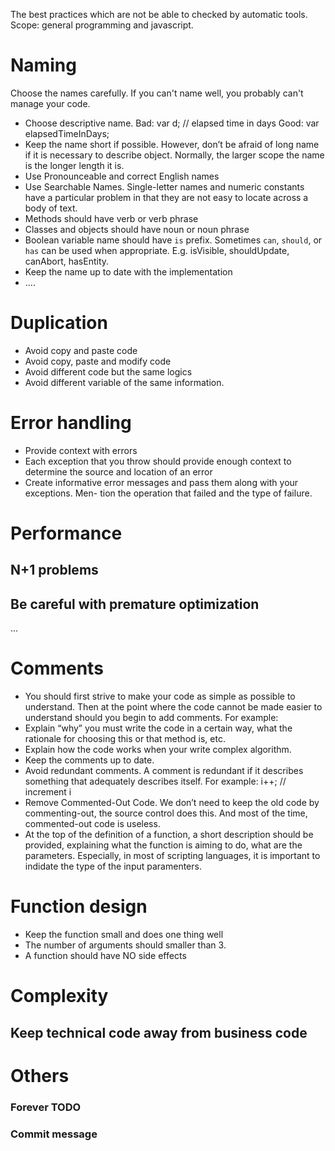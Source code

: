 The best practices which are not be able to checked by automatic tools.
Scope: general programming and javascript.

# Naming
Choose the names carefully. If you can't name well, you probably can't manage your code.
* Choose descriptive name. 
Bad: var d; // elapsed time in days
Good: var elapsedTimeInDays;
* Keep the name short if possible. However, don’t be afraid of long name if it is necessary to describe object. Normally, the larger scope the name is the longer length it is.
* Use Pronounceable and correct English names
* Use Searchable Names. Single-letter names and numeric constants have a particular problem in that they are not easy to locate across a body of text.
* Methods should have verb or verb phrase
* Classes and objects should have noun or noun phrase
* Boolean variable name should have `is` prefix. Sometimes `can`, `should`, or `has` can be used when appropriate. E.g. isVisible, shouldUpdate, canAbort, hasEntity.
* Keep the name up to date with the implementation
* ....

# Duplication
* Avoid copy and paste code
* Avoid copy, paste and modify code
* Avoid different code but the same logics
* Avoid different variable of the same information.
# Error handling
* Provide context with errors						
* Each exception that you throw should provide enough context to determine the source and location of an error
* Create informative error messages and pass them along with your exceptions. Men- tion the operation that failed and the type of failure.

# Performance
## N+1 problems
## Be careful with premature optimization
...
# Comments
* You should first strive to make your code as simple as possible to understand. Then at the point where the code cannot be made easier to understand should you begin to add comments. For example:
* Explain “why” you must write the code in a certain way, what the rationale for choosing this or that method is, etc.
* Explain how the code works when your write complex algorithm.
* Keep the comments up to date.
* Avoid redundant comments. A comment is redundant if it describes something that adequately describes itself. For example:
i++; // increment i
* Remove Commented-Out Code. We don’t need to keep the old code by commenting-out, the source control does this. And most of the time, commented-out code is useless.
* At the top of the definition of a function, a short description should be provided, explaining what the function is aiming to do, what are the parameters. Especially, in most of scripting languages, it is important to indidate the type of the input paramenters.   
# Function design
* Keep the function small and does one thing well
* The number of arguments should smaller than 3.
* A function should have NO side effects
# Complexity
## Keep technical code away from business code
# Others
### Forever TODO
### Commit message
